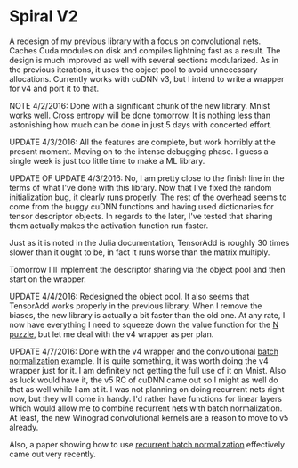 # Spiral V2

A redesign of my previous library with a focus on convolutional nets. Caches Cuda modules on disk and compiles lightning fast as a result. The design is much improved as well with several sections modularized. As in the previous iterations, it uses the object pool to avoid unnecessary allocations. Currently works with cuDNN v3, but I intend to write a wrapper for v4 and port it to that.

NOTE 4/2/2016: Done with a significant chunk of the new library. Mnist works well. Cross entropy will be done tomorrow. It is nothing less than astonishing how much can be done in just 5 days with concerted effort.

UPDATE 4/3/2016: All the features are complete, but work horribly at the present moment. Moving on to the intense debugging phase. I guess a single week is just too little time to make a ML library.

UPDATE OF UPDATE 4/3/2016: No, I am pretty close to the finish line in the terms of what I've done with this library. Now that I've fixed the random initialization bug, it clearly runs properly. The rest of the overhead seems to come from the buggy cuDNN functions and having used dictionaries for tensor descriptor objects. In regards to the later, I've tested that sharing them actually makes the activation function run faster.

Just as it is noted in the Julia documentation, TensorAdd is roughly 30 times slower than it ought to be, in fact it runs worse than the matrix multiply.

Tomorrow I'll implement the descriptor sharing via the object pool and then start on the wrapper.

UPDATE 4/4/2016: Redesigned the object pool. It also seems that TensorAdd works properly in the previous library. When I remove the biases, the new library is actually a bit faster than the old one. At any rate, I now have everything I need to squeeze down the value function for the [N puzzle](https://github.com/mrakgr/N-Puzzle-Experiments), but let me deal with the v4 wrapper as per plan.

UPDATE 4/7/2016: Done with the v4 wrapper and the convolutional [batch normalization](http://arxiv.org/abs/1502.03167) example. It is quite something, it was worth doing the v4 wrapper just for it. I am definitely not getting the full use of it on Mnist. Also as luck would have it, the v5 RC of cuDNN came out so I might as well do that as well while I am at it. I was not planning on doing recurrent nets right now, but they will come in handy. I'd rather have functions for linear layers which would allow me to combine recurrent nets with batch normalization. At least, the new Winograd convolutional kernels are a reason to move to v5 already.

Also, a paper showing how to use [recurrent batch normalization](http://arxiv.org/abs/1603.09025) effectively came out very recently.